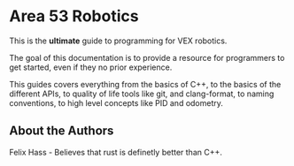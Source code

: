 # Area 53 Robotics

This is the **ultimate** guide to programming for VEX robotics.

The goal of this documentation is to provide a resource for programmers to get started, even if they no prior experience.

This guides covers everything from the basics of C++, to the basics of the different APIs, to quality of life tools like git, and clang-format, to naming conventions, to high level concepts like PID and odometry.

## About the Authors
Felix Hass - Believes that rust is definetly better than C++.